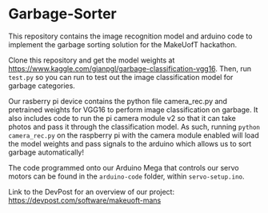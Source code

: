 # Garbage-Sorter
This repository contains the image recognition model and arduino code to implement the garbage sorting solution for the MakeUofT hackathon.

Clone this repository and get the model weights at https://www.kaggle.com/gianpgl/garbage-classification-vgg16. Then, run `test.py` so you can run to test out the image classification model for garbage categories.

Our rasberry pi device contains the python file camera_rec.py and pretrained weights for VGG16 to perform image classification on garbage. It also includes code to 
run the pi camera module v2 so that it can take photos and pass it through the classification model. As such, running `python camera_rec.py` on the raspberry pi with the camera module enabled will load the model weights and pass signals to the arduino which allows us to sort garbage automatically!

The code programmed onto our Arduino Mega that controls our servo motors can be found in the `arduino-code` folder, within `servo-setup.ino`.

Link to the DevPost for an overview of our project: https://devpost.com/software/makeuoft-mans
